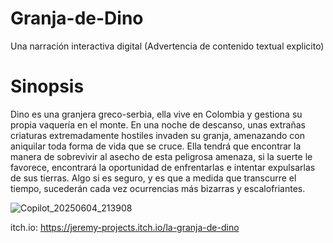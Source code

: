 # Granja-de-Dino
Una narración interactiva digital (Advertencia de contenido textual explicito)

# Sinopsis
Dino es una granjera greco-serbia, ella vive en Colombia y gestiona su propia vaquería en el monte.
En una noche de descanso, unas extrañas criaturas extremadamente hostiles invaden su granja, amenazando
con aniquilar toda forma de vida que se cruce. Ella tendrá que encontrar la manera de sobrevivir
al asecho de esta peligrosa amenaza, si la suerte le favorece, encontrará
la oportunidad de enfrentarlas e intentar expulsarlas de sus tierras. Algo si es seguro, y es que
a medida que transcurre el tiempo, sucederán cada vez ocurrencias más bizarras
y escalofriantes.

![Copilot_20250604_213908](https://github.com/user-attachments/assets/b708e696-4cc0-4074-bb17-aaf63a066b6b)

itch.io: https://jeremy-projects.itch.io/la-granja-de-dino
